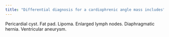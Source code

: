 ```yaml
---
title: "Differential diagnosis for a cardiophrenic angle mass includes"
---
```

Pericardial cyst. Fat pad. Lipoma. Enlarged lymph nodes. Diaphragmatic hernia. Ventricular aneurysm.

